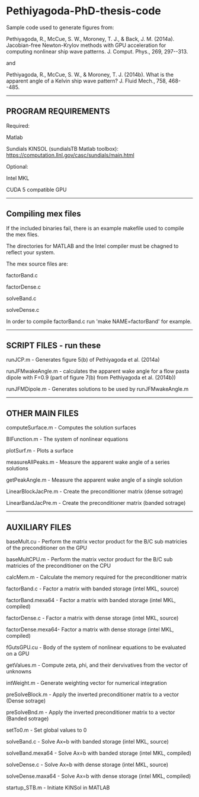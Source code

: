 # Pethiyagoda-PhD-thesis-code
Sample code used to generate figures from:

Pethiyagoda, R., McCue, S. W., Moroney, T. J., & Back, J. M. (2014a). Jacobian-free Newton-Krylov methods with GPU acceleration for computing nonlinear ship wave patterns. J. Comput. Phys., 269, 297--313.

and

Pethiyagoda, R., McCue, S. W., & Moroney, T. J. (2014b). What is the apparent angle of a Kelvin ship wave pattern? J. Fluid Mech., 758, 468--485.

------------------------------------------------------------------------
PROGRAM REQUIREMENTS
------------------------------------------------------------------------

Required:

Matlab

Sundials KINSOL (sundialsTB Matlab toolbox): https://computation.llnl.gov/casc/sundials/main.html

Optional:

Intel MKL

CUDA 5 compatible GPU

------------------------------------------------------------------------
Compiling mex files
------------------------------------------------------------------------

If the included binaries fail, there is an example makefile used to compile the mex files.

The directories for MATLAB and the Intel compiler must be chagned to reflect your system.

The mex source files are:

factorBand.c

factorDense.c

solveBand.c

solveDense.c

In order to compile factorBand.c run 'make NAME=factorBand' for example.

------------------------------------------------------------------------
SCRIPT FILES - run these
------------------------------------------------------------------------

runJCP.m 	  - Generates figure 5(b) of Pethiyagoda et al. (2014a)

runJFMwakeAngle.m - calculates the apparent wake angle for a flow pasta dipole with F=0.9 (part of figure 7(b) from Pethiyagoda et al. (2014b))

runJFMDipole.m 	  - Generates solutions to be used by runJFMwakeAngle.m

------------------------------------------------------------------------
OTHER MAIN FILES
------------------------------------------------------------------------

computeSurface.m     - Computes the solution surfaces

BIFunction.m	       - The system of nonlinear equations

plotSurf.m	         - Plots a surface

measureAllPeaks.m    - Measure the apparent wake angle of a series solutions

getPeakAngle.m	     - Measure the apparent wake angle of a single solution

LinearBlockJacPre.m  - Create the preconditioner matrix (dense sotrage)

LinearBandJacPre.m   - Create the preconditioner matrix (banded sotrage)

------------------------------------------------------------------------
AUXILIARY FILES
------------------------------------------------------------------------

baseMult.cu	      - Perform the matrix vector product for the B/C sub matricies of the preconditioner on the GPU

baseMultCPU.m	    - Perform the matrix vector product for the B/C sub matricies of the preconditioner on the CPU

calcMem.m	        - Calculate the memory required for the preconditioner matrix

factorBand.c	    - Factor a matrix with banded storage (intel MKL, source)

factorBand.mexa64 - Factor a matrix with banded storage (intel MKL, compiled)

factorDense.c	    - Factor a matrix with dense storage (intel MKL, source)

factorDense.mexa64- Factor a matrix with dense storage (intel MKL, compiled)

fGutsGPU.cu	      - Body of the system of nonlinear equations to be evaluated on a GPU

getValues.m	      - Compute zeta, phi, and their dervivatives from the vector of unknowns

intWeight.m	      - Generate weighting vector for numerical integration

preSolveBlock.m	  - Apply the inverted preconditioner matrix to a vector (Dense sotrage)

preSolveBnd.m	    - Apply the inverted preconditioner matrix to a vector (Banded sotrage)

setTo0.m	        - Set global values to 0

solveBand.c	      - Solve Ax=b with banded storage (intel MKL, source)

solveBand.mexa64  - Solve Ax=b with banded storage (intel MKL, compiled)

solveDense.c	    - Solve Ax=b with dense storage (intel MKL, source)

solveDense.maxa64 - Solve Ax=b with dense storage (intel MKL, compiled)

startup_STB.m	    - Initiate KINSol in MATLAB



